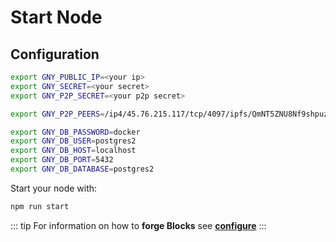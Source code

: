# Start Node

## Configuration

<ClientOnly>
  <GNYSecret>
  </GNYSecret>
</ClientOnly>

<ClientOnly>
  <P2PSecret>
  </P2PSecret>
</ClientOnly>

```bash
export GNY_PUBLIC_IP=<your ip>
export GNY_SECRET=<your secret>
export GNY_P2P_SECRET=<your p2p secret>

export GNY_P2P_PEERS=/ip4/45.76.215.117/tcp/4097/ipfs/QmNT5ZNU8Nf9shpuz45phNHimUnsNZRj35B3ucSE3iKCk5

export GNY_DB_PASSWORD=docker
export GNY_DB_USER=postgres2
export GNY_DB_HOST=localhost
export GNY_DB_PORT=5432
export GNY_DB_DATABASE=postgres2
```

Start your node with:

```bash
npm run start
```

::: tip
For information on how to **forge Blocks** see [**configure**](./configure)
:::

<br/>
<br/>
